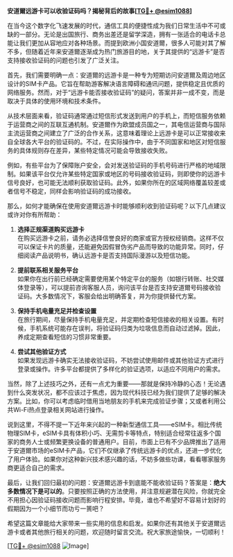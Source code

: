 **安道爾远游卡可以收验证码吗？揭秘背后的故事[[TG💪+ @esim1088](https://t.me/s/esim1088)]**

在当今这个数字化飞速发展的时代，通信工具的便捷性成为我们日常生活中不可或缺的一部分。无论是出国旅行、商务出差还是留学深造，拥有一张适合的电话卡总能让我们更加从容地应对各种场景。而提到欧洲小国安道爾，很多人可能对其了解不多，但随着近年来安道爾逐渐成为热门旅游目的地，关于其提供的“远游卡”是否支持接收验证码的问题也引发了广泛关注。

首先，我们需要明确一点：安道爾的远游卡是一种专为短期访问安道爾及周边地区设计的SIM卡产品。它旨在帮助游客解决语言障碍和通讯问题，提供稳定且优质的网络服务。然而，对于“远游卡能否接收验证码”的疑问，答案并非一成不变，而是取决于具体的使用环境和技术条件。

从技术层面来看，验证码通常通过短信形式发送到用户的手机上，而短信服务依赖于运营商之间的互联互通机制。安道爾作为欧盟成员国之一，其电信运营商与国际主流运营商之间建立了广泛的合作关系，这意味着理论上远游卡是可以正常接收来自全球各大平台的验证码的。不过，在实际操作中，由于不同国家和地区对短信服务的具体规则存在差异，某些特定情况可能会导致接收失败。

例如，有些平台为了保障账户安全，会对发送验证码的手机号码进行严格的地域限制。如果该平台仅允许某些特定国家或地区的号码接收验证码，则即使你的远游卡信号良好，也可能无法顺利获取验证码。此外，如果你所在的区域网络覆盖较差或者信号不稳定，同样会影响验证码的成功接收。

那么，如何才能确保在使用安道爾远游卡时能够顺利收到验证码呢？以下几点建议或许对你有所帮助：

1. **选择正规渠道购买远游卡**  
   在购买远游卡之前，请务必选择信誉良好的商家或官方授权经销商。这样不仅可以保证卡片的质量，还能避免因假冒伪劣产品而导致的功能异常。同时，仔细阅读产品说明书，确认远游卡是否支持国际漫游以及短信功能。

2. **提前联系相关服务平台**  
   如果你在出行前已经确定需要使用某个特定平台的服务（如银行转账、社交媒体登录等），可以提前咨询客服人员，询问该平台是否支持安道爾号码接收验证码。大多数情况下，客服会给出明确答复，并为你提供替代方案。

3. **保持手机电量充足并检查设置**  
   在旅行期间，尽量保持手机电量充足，并定期检查短信接收的相关设置。有时候，手机系统可能存在误判，将验证码归类为垃圾信息而自动过滤掉。因此，养成定期查看短信的习惯非常重要。

4. **尝试其他验证方式**  
   如果发现远游卡确实无法接收验证码，不妨尝试使用邮件或其他验证方式进行登录或操作。许多平台都提供了多样化的验证选项，以适应不同用户的需求。

当然，除了上述技巧之外，还有一点尤为重要——那就是保持冷静的心态！无论遇到什么突发状况，都不应该过于焦虑，因为现代科技已经为我们提供了足够的解决方案。比如，你可以考虑临时借用当地朋友的手机来完成验证步骤；又或者利用公共Wi-Fi热点登录相关网站进行操作。

说到这里，不得不提一下近年来兴起的一种新型通信工具——eSIM卡。相比传统物理SIM卡，eSIM卡具有体积小巧、无需剪卡等特点，特别适合经常往返多个国家的商务人士或频繁更换设备的普通用户。目前，市面上已有不少品牌推出了适用于安道爾市场的eSIM卡产品，它们不仅继承了传统远游卡的优点，还进一步优化了用户体验。如果你对这种新兴技术感兴趣的话，不妨多做些功课，看看哪家服务商更适合自己的需求。

最后，让我们回归最初的问题：安道爾远游卡到底能不能收验证码？答案是：**绝大多数情况下是可以的**。只要按照正确的方法使用，并注意规避潜在风险，你就完全不用担心因验证码接收问题而影响行程安排。毕竟，谁也不希望好不容易计划好的假期因为一个小细节而功亏一篑吧？

希望这篇文章能给大家带来一些实用的信息和启发。如果你还有其他关于安道爾远游卡或者其他旅行相关的问题，欢迎随时留言交流。祝大家旅途愉快，一切顺利！

[[TG💪+ @esim1088](https://t.me/s/esim1088) ![Image](https://i.postimg.cc/4NQfJmqS/Snipaste-2025-05-13-00-14-12.png)]
